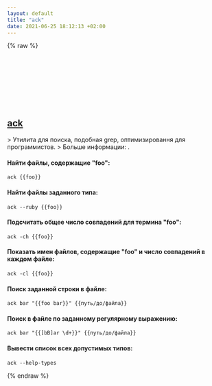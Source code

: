 ```yaml
---
layout: default
title: "ack"
date: 2021-06-25 18:12:13 +02:00
---
```

{% raw %}
<h2 id="ack">
  <a href="/ru/common/ack.html">ack</a> <a href="#ack"><svg class="icon">
    <use href="/assets/images/unicode_sprite.svg#link" />
  </svg></a>
</h2>
> Утилита для поиска, подобная grep, оптимизировання для программистов.
> Больше информации: <https://beyondgrep.com/documentation/>.

#### Найти файлы, содержащие "foo":
```shell
ack {{foo}}
```
#### Найти файлы заданного типа:
```shell
ack --ruby {{foo}}
```
#### Подсчитать общее число совпадений для термина "foo":
```shell
ack -ch {{foo}}
```
#### Показать имен файлов, содержащие "foo" и число совпадений в каждом файле:
```shell
ack -cl {{foo}}
```
#### Поиск заданной строки в файле:
```shell
ack bar "{{foo bar}}" {{путь/до/файла}}
```
#### Поиск в файле по заданному регулярному выражению:
```shell
ack bar "{{[bB]ar \d+}}" {{путь/до/файла}}
```
#### Вывести список всех допустимых типов:
```shell
ack --help-types
```
{% endraw %}